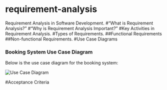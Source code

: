 # requirement-analysis
Requirement Analysis in Software Development.
#“What is Requirement Analysis?”
#“Why is Requirement Analysis Important?”
#Key Activities in Requirement Analysis.
#Types of Requirements.
##Functional Requirements
##Non-functional Requirements.
#Use Case Diagrams

  

### Booking System Use Case Diagram
Below is the use case diagram for the booking system:

![Use Case Diagram](./alx-booking-uc.png)

#Acceptance Criteria
